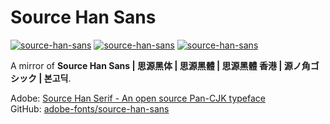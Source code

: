 # Source Han Sans

[![source-han-sans](https://img.shields.io/badge/LICENSE-OFL--1.1%20License%20-blue?style=flat-square)](./LICENSE)
[![source-han-sans](https://img.shields.io/badge/GitHub-Source%20Han%20Sans-blueviolet?style=flat-square&logo=github)](https://github.com/fernvenue/source-han-sanse)
[![source-han-sans](https://img.shields.io/badge/GitLab-Source%20Han%20Sans-orange?style=flat-square&logo=gitlab)](https://gitlab.com/fernvenue/source-han-sans)

A mirror of **Source Han Sans | 思源黑体 | 思源黑體 | 思源黑體 香港 | 源ノ角ゴシック | 본고딕**.

Adobe: [Source Han Serif - An open source Pan-CJK typeface](https://source.typekit.com/source-han-serif/)  
GitHub: [adobe-fonts/source-han-sans](https://github.com/adobe-fonts/source-han-sans)

